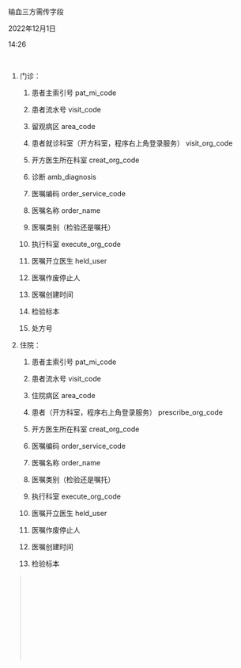 输血三方需传字段

2022年12月1日

14:26

 

1.  门诊：

    1.  患者主索引号 pat_mi_code

    2.  患者流水号 visit_code

    3.  留观病区 area_code

    4.  患者就诊科室（开方科室，程序右上角登录服务） visit_org_code

    5.  开方医生所在科室 creat_org_code

    6.  诊断 amb_diagnosis

    7.  医嘱编码 order_service_code

    8.  医嘱名称 order_name

    9.  医嘱类别（检验还是嘱托）

    10. 执行科室 execute_org_code

    11. 医嘱开立医生 held_user

    12. 医嘱作废停止人

    13. 医嘱创建时间

    14. 检验标本

    15. 处方号

2.  住院：

    1.  患者主索引号 pat_mi_code

    2.  患者流水号 visit_code

    3.  住院病区 area_code

    4.  患者（开方科室，程序右上角登录服务） prescribe_org_code

    5.  开方医生所在科室 creat_org_code

    6.  医嘱编码 order_service_code

    7.  医嘱名称 order_name

    8.  医嘱类别（检验还是嘱托）

    9.  执行科室 execute_org_code

    10. 医嘱开立医生 held_user

    11. 医嘱作废停止人

    12. 医嘱创建时间

    13. 检验标本

>  
>
>  
>
>  
>
>  
>
>  
>
>  
